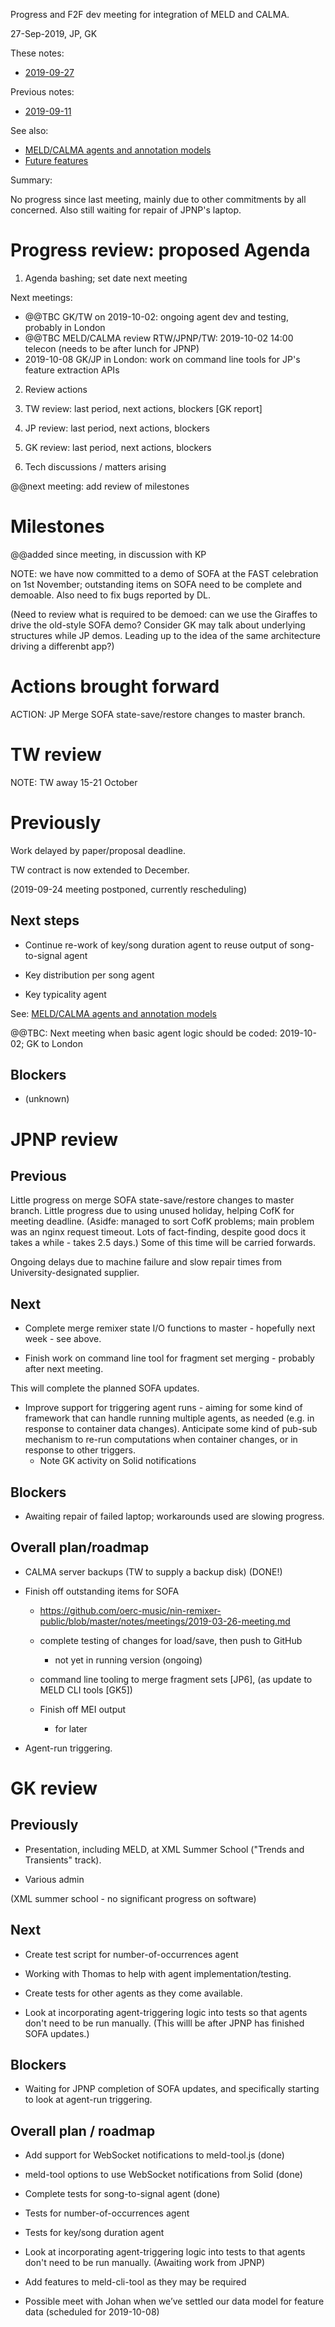 Progress and F2F dev meeting for integration of MELD and CALMA.

27-Sep-2019, JP, GK

These notes:
- [2019-09-27](https://github.com/oerc-music/meld-calma/blob/master/notes/planning/20190927-meeting.md)  

Previous notes:
- [2019-09-11](https://github.com/oerc-music/meld-calma/blob/master/notes/planning/20190911-meeting.md)  

See also:

- [MELD/CALMA agents and annotation models](https://github.com/oerc-music/meld-calma/blob/master/notes/meld-calma-agents-and-annotation-models.md)
- [Future features](https://github.com/oerc-music/meld-calma/blob/master/notes/future-features.md)

Summary:

No progress since last meeting, mainly due to other commitments by all concerned.  Also still waiting for repair of JPNP's laptop.


# Progress review: proposed Agenda

1. Agenda bashing; set date next meeting

Next meetings: 
- @@TBC GK/TW on 2019-10-02: ongoing agent dev and testing, probably in London
- @@TBC MELD/CALMA review RTW/JPNP/TW: 2019-10-02 14:00 telecon (needs to be after lunch for JPNP)
- 2019-10-08 GK/JP in London: work on command line tools for JP's feature extraction APIs

2. Review actions

3. TW review: last period, next actions, blockers [GK report]

4. JP review: last period, next actions, blockers

5. GK review: last period, next actions, blockers

6. Tech discussions / matters arising

@@next meeting: add review of milestones


# Milestones

@@added since meeting, in discussion with KP

NOTE: we have now committed to a demo of SOFA at the FAST celebration on 1st November;  outstanding items on SOFA need to be complete and demoable.  Also need to fix bugs reported by DL.

(Need to review what is required to be demoed:  can we use the Giraffes to drive the old-style SOFA demo?  Consider GK may talk about underlying structures while JP demos.  Leading up to the idea of the same architecture driving a differenbt app?)


# Actions brought forward

ACTION: JP Merge SOFA state-save/restore changes to master branch.



# TW review

NOTE: TW away 15-21 October

# Previously

Work delayed by paper/proposal deadline.

TW contract is now extended to December.

(2019-09-24 meeting postponed, currently rescheduling)

## Next steps

- Continue re-work of key/song duration agent to reuse output of song-to-signal agent

- Key distribution per song agent

- Key typicality agent

See: [MELD/CALMA agents and annotation models](https://github.com/oerc-music/meld-calma/blob/master/notes/meld-calma-agents-and-annotation-models.md)

@@TBC: Next meeting when basic agent logic should be coded: 2019-10-02; GK to London 


## Blockers

- (unknown)


# JPNP review

## Previous

Little progress on merge SOFA state-save/restore changes to master branch.  Little progress due to using unused holiday, helping CofK for meeting deadline.  (Asidfe:  managed to sort CofK problems;  main problem was an nginx request timeout.  Lots of fact-finding, despite good docs it takes a while - takes 2.5 days.)  Some of this time will be carried forwards.

Ongoing delays due to machine failure and slow repair times from University-designated supplier.

## Next

- Complete merge remixer state I/O functions to master - hopefully next week - see above.

- Finish work on command line tool for fragment set merging - probably after next meeting.

This will complete the planned SOFA updates.

- Improve support for triggering agent runs - aiming for some kind of framework that can handle running multiple agents, as needed (e.g. in response to container data changes).  Anticipate some kind of pub-sub mechanism to re-run computations when container changes, or in response to other triggers.
    - Note GK activity on Solid notifications

## Blockers

- Awaiting repair of failed laptop; workarounds used are slowing progress.


## Overall plan/roadmap

- CALMA server backups (TW to supply a backup disk) (DONE!)

- Finish off outstanding items for SOFA 
    - https://github.com/oerc-music/nin-remixer-public/blob/master/notes/meetings/2019-03-26-meeting.md

    - complete testing of changes for load/save, then push to GitHub
        - not yet in running version (ongoing)

    - command line tooling to merge fragment sets [JP6], (as update to MELD CLI tools [GK5])

    - Finish off MEI output
        - for later

- Agent-run triggering.


# GK review

## Previously

- Presentation, including MELD, at XML Summer School ("Trends and Transients" track).

- Various admin

(XML summer school - no significant progress on software)

## Next

- Create test script for number-of-occurrences agent

- Working with Thomas to help with agent implementation/testing.

- Create tests for other agents as they come available.

- Look at incorporating agent-triggering logic into tests so that agents don't need to be run manually.  (This willl be after JPNP has finished SOFA updates.)

## Blockers

- Waiting for JPNP completion of SOFA updates, and specifically starting to look at agent-run triggering.

## Overall plan / roadmap

- Add support for WebSocket notifications to meld-tool.js (done)

- meld-tool options to use WebSocket notifications from Solid (done)

- Complete tests for song-to-signal agent (done)

- Tests for number-of-occurrences agent

- Tests for key/song duration agent

- Look at incorporating agent-triggering logic into tests to that agents don't need to be run manually.  (Awaiting work from JPNP)

- Add features to meld-cli-tool as they may be required

- Possible meet with Johan when we’ve settled our data model for feature data (scheduled for 2019-10-08)

